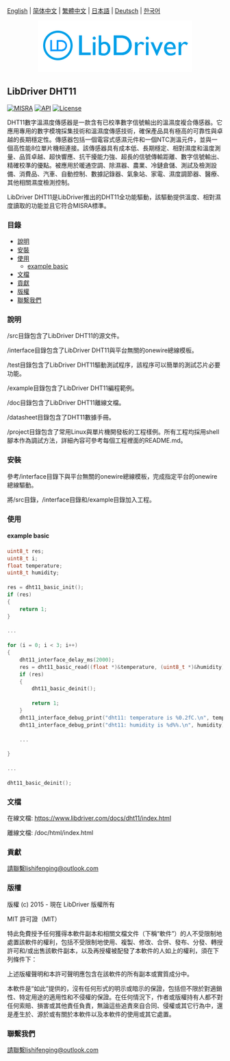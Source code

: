 [English](/README.md) | [ 简体中文](/README_zh-Hans.md) | [繁體中文](/README_zh-Hant.md) | [日本語](/README_ja.md) | [Deutsch](/README_de.md) | [한국어](/README_ko.md)

<div align=center>
<img src="/doc/image/logo.png"/>
</div>

## LibDriver DHT11

[![MISRA](https://img.shields.io/badge/misra-compliant-brightgreen.svg)](/misra/README.md) [![API](https://img.shields.io/badge/api-reference-blue.svg)](https://www.libdriver.com/docs/dht11/index.html) [![License](https://img.shields.io/badge/license-MIT-brightgreen.svg)](/LICENSE)

DHT11數字溫濕度傳感器是一款含有已校準數字信號輸出的溫濕度複合傳感器。它應用專用的數字模塊採集技術和溫濕度傳感技術，確保產品具有極高的可靠性與卓越的長期穩定性。傳感器包括一個電容式感濕元件和一個NTC測溫元件，並與一個高性能8位單片機相連接。該傳感器具有成本低、長期穩定、相對濕度和溫度測量、品質卓越、超快響應、抗干擾能力強、超長的信號傳輸距離、數字信號輸出、精確校準的優點。被應用於暖通空調、除濕器、農業、冷鏈倉儲、測試及檢測設備、消費品、汽車、自動控制、數據記錄器、氣象站、家電、濕度調節器、醫療、其他相關濕度檢測控制。

LibDriver DHT11是LibDriver推出的DHT11全功能驅動，該驅動提供溫度、相對濕度讀取的功能並且它符合MISRA標準。

### 目錄

  - [說明](#說明)
  - [安裝](#安裝)
  - [使用](#使用)
    - [example basic](#example-basic)
  - [文檔](#文檔)
  - [貢獻](#貢獻)
  - [版權](#版權)
  - [聯繫我們](#聯繫我們)

### 說明

/src目錄包含了LibDriver DHT11的源文件。

/interface目錄包含了LibDriver DHT11與平台無關的onewire總線模板。

/test目錄包含了LibDriver DHT11驅動測試程序，該程序可以簡單的測試芯片必要功能。

/example目錄包含了LibDriver DHT11編程範例。

/doc目錄包含了LibDriver DHT11離線文檔。

/datasheet目錄包含了DHT11數據手冊。

/project目錄包含了常用Linux與單片機開發板的工程樣例。所有工程均採用shell腳本作為調試方法，詳細內容可參考每個工程裡面的README.md。

### 安裝

參考/interface目錄下與平台無關的onewire總線模板，完成指定平台的onewire總線驅動。

將/src目錄，/interface目錄和/example目錄加入工程。

### 使用

#### example basic

```C
uint8_t res;
uint8_t i;
float temperature;
uint8_t humidity;

res = dht11_basic_init();
if (res)
{
    return 1;
}

...

for (i = 0; i < 3; i++)
{
    dht11_interface_delay_ms(2000);
    res = dht11_basic_read((float *)&temperature, (uint8_t *)&humidity);
    if (res)
    {
        dht11_basic_deinit();

        return 1;
    }
    dht11_interface_debug_print("dht11: temperature is %0.2fC.\n", temperature);
    dht11_interface_debug_print("dht11: humidity is %d%%.\n", humidity); 
    
    ...
        
}

...

dht11_basic_deinit();
```

### 文檔

在線文檔: https://www.libdriver.com/docs/dht11/index.html

離線文檔: /doc/html/index.html

### 貢獻

請聯繫lishifenging@outlook.com

### 版權

版權 (c) 2015 - 現在 LibDriver 版權所有

MIT 許可證（MIT）

特此免費授予任何獲得本軟件副本和相關文檔文件（下稱“軟件”）的人不受限制地處置該軟件的權利，包括不受限制地使用、複製、修改、合併、發布、分發、轉授許可和/或出售該軟件副本，以及再授權被配發了本軟件的人如上的權利，須在下列條件下：

上述版權聲明和本許可聲明應包含在該軟件的所有副本或實質成分中。

本軟件是“如此”提供的，沒有任何形式的明示或暗示的保證，包括但不限於對適銷性、特定用途的適用性和不侵權的保證。在任何情況下，作者或版權持有人都不對任何索賠、損害或其他責任負責，無論這些追責來自合同、侵權或其它行為中，還是產生於、源於或有關於本軟件以及本軟件的使用或其它處置。

### 聯繫我們

請聯繫lishifenging@outlook.com
